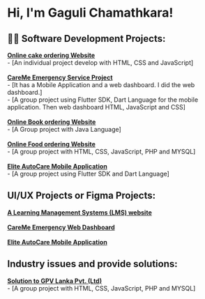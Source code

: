 <h1>Hi, I'm Gaguli Chamathkara! <br/></h1>

<h2>👨‍💻 Software Development Projects:</h2>
<a href="https://genuine-croquembouche-2995da.netlify.app"/><b>Online cake ordering Website </b></a>
 <br> - [An individual project develop with HTML, CSS and JavaScript]
   <br>
<br> <a href="https://github.com/Navindu-Ashen/CareMe-Web-Dashboard"/><b>CareMe Emergency Service Project </b></a> <br> 
- [It has a Mobile Application and a web dashboard. I did the web dashboard.] <br>
  - [A group project using Flutter SDK, Dart Language for the mobile application. Then web dashboard HTML, JavaScript and CSS]
 <br> 
  <br> <a href="https://github.com/Online-Book-Store-Java/Online-Book-Store-"/><b>Online Book ordering Website </b></a>
 <br> - [A Group project with Java Language] <br> <br>
 <a href=""/><b>Online Food ordering Website </b></a>
 <br> - [A group project with HTML, CSS, JavaScript, PHP and MYSQL]
   <br> <br>
   <a href="https://github.com/lula124/Car_Care"/><b> Elite AutoCare Mobile Application</b></a>
 <br> - [A group project using Flutter SDK and Dart Language]
   <br>
  <h2> UI/UX Projects or Figma Projects:</h2> 
  <a href="https://www.figma.com/proto/OGcN1dMKWN6zEn3cMKS5Xk/GetoghterMaths-UI%2FUX?page-id=0%3A1&node-id=321-629&starting-point-node-id=30%3A2&t=PcigQrpmDYLQGeb9-1"/><b> A Learning Management Systems (LMS) website</b></a>
  <br> <br>
  <a href=""/><b> CareMe Emergency Web Dashboard</b></a>
  <br> <br>
  <a href="https://www.figma.com/proto/6AsAvhA1aZ8QKy2rAlH94N/Car-Care-Application?page-id=0%3A1&node-id=148-62&viewport=133%2C252%2C0.15&t=vAUUXjP0uU4bRtaU-1&scaling=scale-down&content-scaling=fixed&starting-point-node-id=1%3A3"/><b> Elite AutoCare Mobile Application</b></a>
  <h2> Industry issues and provide solutions:</h2>
  <a href="https://github.com/GaguliChamathkara/Industry-solutions/blob/main/Business_Studies_Group_Assigment_GPV_Company_Final_report_22.2_batch.pdf"/><b>Solution to GPV Lanka Pvt. (Ltd) </b></a>
 <br> - [A group project with HTML, CSS, JavaScript, PHP and MYSQL]
   <br> <br>
 
